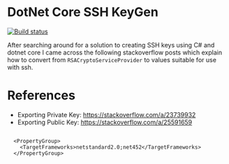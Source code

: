 # DotNet Core SSH KeyGen

[![Build status](https://ci.appveyor.com/api/projects/status/b0jfpp2jvslo3mj8?svg=true)](https://ci.appveyor.com/project/ShawInnes/sshkeygenerator)

After searching around for a solution to creating SSH keys using C# and dotnet core I came across the following stackoverflow posts which explain how to convert from `RSACryptoServiceProvider` to values suitable for use with ssh.

# References

- Exporting Private Key: https://stackoverflow.com/a/23739932
- Exporting Public Key: https://stackoverflow.com/a/25591659

```

  <PropertyGroup>
    <TargetFrameworks>netstandard2.0;net452</TargetFrameworks>
  </PropertyGroup>

```